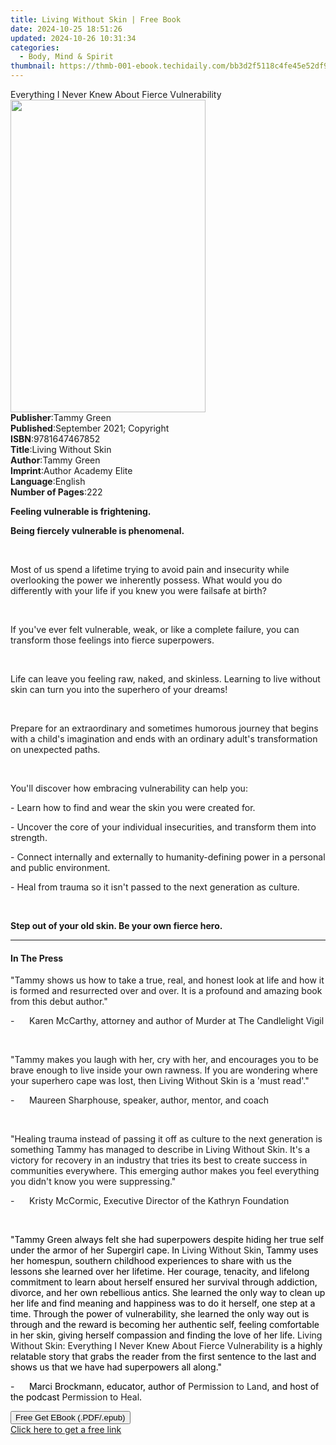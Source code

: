 ```yaml
---
title: Living Without Skin | Free Book
date: 2024-10-25 18:51:26
updated: 2024-10-26 10:31:34
categories:
  - Body, Mind & Spirit
thumbnail: https://thmb-001-ebook.techidaily.com/bb3d2f5118c4fe45e52df9852ad8b0822571cf3814e2f62fb792bb0bafa5d9e8.jpg
---
```

<main id="book-container">
  <div class="flex flex-col">
    <div class="book-brief flex-1 py-6 px-4 sm:p-6 md:py-10 md:px-8">
      <!-- brief-->
      <div class="book-brief-main">
        Everything I Never Knew About Fierce Vulnerability
      </div>
    </div>
    <div
      class="book-meta-info flex-1 grid gap-4 col-start-1 col-end-3 row-start-1 sm:mb-6 sm:grid-cols-4 lg:gap-6 lg:col-start-2 lg:row-end-6 lg:row-span-6 lg:mb-0"
    >
      <div
        class="book-meta-info-left place-content-center mt-4 p-4 text-sm leading-6 col-start-2 col-span-2 dark:text-slate-400"
      >
        <img
          class="w-full h-500 object-cover rounded-lg sm:h-255 sm:col-span-2 lg:col-span-full"
          src="https://img-001-ebook.techidaily.com/eb2c6272bc037984aecb572a6cb0bec40d1046222b88b94275afd3fd9ed9ebac.jpg"
          alt=""
          width="312"
          height="500"
        />
      </div>
      <div
        class="book-meta-info-right mt-2 col-start-1 row-start-2 col-span-3 self-center"
      >
        <!-- meta data  -->
        <div class="flex flex-col px-4 md:px-8">
          <div class="flex-1">
            <strong>Publisher</strong>:<span class="px-2">Tammy Green</span>
          </div>
          <div class="flex-1">
            <strong>Published</strong>:<span class="px-2"
              >September 2021; Copyright</span
            >
          </div>
          <div class="flex-1">
            <strong>ISBN</strong>:<span class="px-2">9781647467852</span>
          </div>
          <div class="flex-1">
            <strong>Title</strong>:<span class="px-2">Living Without Skin</span>
          </div>
          <div class="flex-1">
            <strong>Author</strong>:<span class="px-2">Tammy Green</span>
          </div>
          <div class="flex-1">
            <strong>Imprint</strong>:<span class="px-2"
              >Author Academy Elite</span
            >
          </div>
          <div class="flex-1">
            <strong>Language</strong>:<span class="px-2">English</span>
          </div>
          <div class="flex-1">
            <strong>Number of Pages</strong>:<span class="px-2">222</span>
          </div>
        </div>
      </div>
    </div>
    <div class="book-description flex-1 py-6 px-4 sm:p-6 md:py-10 md:px-8">
      <div class="book-description-main">
        <div accordion-content="" id="description">
          <p><strong>Feeling vulnerable is frightening. </strong></p>
          <p><strong>Being fiercely vulnerable is phenomenal. </strong></p>
          <p>&nbsp;</p>
          <p>
            Most of us spend a lifetime trying to avoid pain and insecurity
            while overlooking the power we inherently possess. What would you do
            differently with your life if you knew you were failsafe at birth?
          </p>
          <p>&nbsp;</p>
          <p>
            If you've ever felt vulnerable, weak, or like a complete failure,
            you can transform those feelings into fierce superpowers.
          </p>
          <p>&nbsp;</p>
          <p>
            Life can leave you feeling raw, naked, and skinless. Learning to
            live without skin can turn you into the superhero of your dreams!
          </p>
          <p>&nbsp;</p>
          <p>
            Prepare for an extraordinary and sometimes humorous journey that
            begins with a child's imagination and ends with an ordinary adult's
            transformation on unexpected paths.&nbsp;
          </p>
          <p>&nbsp;</p>
          <p>You'll discover how embracing vulnerability can help you:</p>
          <p>- Learn how to find and wear the skin you were created for.</p>
          <p>
            - Uncover the core of your individual insecurities, and transform
            them into strength.
          </p>
          <p>
            - Connect internally and externally to humanity-defining power in a
            personal and public environment.
          </p>
          <p>
            - Heal from trauma so it isn't passed to the next generation as
            culture.
          </p>
          <p>&nbsp;</p>
          <p>
            <strong
              >Step out of your old skin. Be your own fierce hero.
            </strong>
          </p>
        </div>
        <div class="accordion-fader"></div>
      </div>
    </div>
    <div class="book-excerpts flex-1 py-6 px-4 sm:p-6 md:py-10 md:px-8">
      <!-- excerpts-->
      <div class="book-excerpts-main">
        <hr />
        <h4 class="placeholder placeholder-heading">
          <span>In The Press</span>
        </h4>
        <p></p>
        <p>
          "Tammy shows us how to take a true, real, and honest look at life and
          how it is formed and resurrected over and over. It is a profound and
          amazing book from this debut author."
        </p>
        <p>
          -&nbsp;&nbsp;&nbsp;&nbsp;&nbsp;&nbsp;Karen McCarthy, attorney and
          author of Murder at The Candlelight Vigil
        </p>
        <p>&nbsp;</p>
        <p>
          "Tammy makes you laugh with her, cry with her, and encourages you to
          be brave enough to live inside your own rawness. If you are wondering
          where your superhero cape was lost, then Living Without Skin is a
          'must read'."
        </p>
        <p>
          -&nbsp;&nbsp;&nbsp;&nbsp;&nbsp;&nbsp;Maureen Sharphouse, speaker,
          author, mentor, and coach
        </p>
        <p>&nbsp;</p>
        <p>
          "Healing trauma instead of passing it off as culture to the next
          generation is something Tammy has managed to describe in Living
          Without Skin. It's a victory for recovery in an industry that tries
          its best to create success in communities everywhere. This emerging
          author makes you feel everything you didn't know you were
          suppressing."
        </p>
        <p>
          -&nbsp;&nbsp;&nbsp;&nbsp;&nbsp;&nbsp;Kristy McCormic, Executive
          Director of the Kathryn Foundation
        </p>
        <p>&nbsp;</p>
        <p>
          <span style="color: rgba(0, 0, 0, 1)"
            >"Tammy Green always felt she had superpowers despite hiding her
            true self under the armor of her Supergirl cape. In </span
          >Living Without Skin<span style="color: rgba(0, 0, 0, 1)"
            >, Tammy uses her homespun, southern childhood experiences to share
            with us the lessons she learned over her lifetime. Her courage,
            tenacity, and lifelong commitment to learn about herself ensured her
            survival through addiction, divorce, and her own rebellious antics.
            She learned the only way to clean up her life and find meaning and
            happiness was to do it herself, one step at a time. Through the
            power of vulnerability, she learned the only way out is through and
            the reward is becoming her authentic self, feeling comfortable in
            her skin, giving herself compassion and finding the love of her
            life. </span
          >Living Without Skin: Everything I Never Knew About Fierce
          Vulnerability<span style="color: rgba(0, 0, 0, 1)">
            is a highly relatable story that grabs the reader from the first
            sentence to the last and shows us that we have had superpowers all
            along."</span
          >
        </p>
        <p>
          <span style="color: rgba(0, 0, 0, 1)"
            >-&nbsp;&nbsp;&nbsp;&nbsp;&nbsp;&nbsp;Marci Brockmann, educator,
            author of </span
          >Permission to Land<span style="color: rgba(0, 0, 0, 1)"
            >, and host of the podcast </span
          >Permission to Heal<span style="color: rgba(0, 0, 0, 1)">.</span>
        </p>
        <p></p>
      </div>
    </div>
    <div
      class="book-about-author flex-1 py-6 px-4 sm:p-6 md:py-10 md:px-8"
    ></div>
    <div class="book-free-get flex-1 py-6 px-4 sm:p-6 md:py-10 md:px-8">
      <button
        id="btn-free-get"
        class="bg-blue-500 hover:bg-blue-700 text-white font-bold py-2 px-4 rounded"
      >
        Free Get EBook (.PDF/.epub)
      </button>
      <div id="countdown-display" class="px-2 text-lg mt-2"></div>
      <a
        id="free-link"
        class="hidden bg-blue-500 hover:bg-blue-700 text-white font-bold py-2 px-4 rounded"
        href="https://www.ebooks.com/en-us/book/210324529/living-without-skin/tammy-green/"
        target="_blank"
        >Click here to get a free link</a
      >
    </div>
    <script>
      let countdownTime = 0;
      let countdownInterval = null;
      document
        .getElementById('btn-free-get')
        .addEventListener('click', startCountdown);
      function startCountdown() {
        countdownTime = new Date().getTime() + 60000 * 3;
        countdownInterval = setInterval(updateCountdown, 1000);
        document.getElementById('btn-free-get').disabled = true;
        document
          .getElementById('btn-free-get')
          .classList.add('bg-gray-500', 'cursor-not-allowed');
      }
      function updateCountdown() {
        let currentTime = new Date().getTime();
        let timeLeft = countdownTime - currentTime;
        let secondsLeft = Math.floor(timeLeft / 1000);
        document.getElementById('countdown-display').innerHTML =
          `Remaining time: ${secondsLeft} seconds.`;
        if (secondsLeft <= 0) {
          clearInterval(countdownInterval);
          document.getElementById('btn-free-get').classList.add('hidden');
          document.getElementById('free-link').classList.remove('hidden');
          document.getElementById('countdown-display').innerHTML = '';
        }
      }
    </script>
  </div>
</main>
